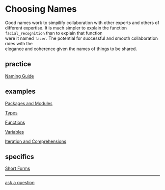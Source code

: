 # Choosing Names

Good names work to simpilify collaboration with other experts and others of different expertise.
It is much simpler to explain the function `facial_recognition` than to explain that function   
were it named `facer`.  The potential for successful and  smooth collaboration rides with the  
elegance and coherence given the names of things to be shared.  



## practice

[Naming Guide](https://github.com/JuliaPraxis/Naming/blob/master/guides/NamingGuide.md)  

## examples

[Packages and Modules](https://github.com/JuliaPraxis/Naming/blob/master/guides/PackagesAndModules.md)   
   
   
[Types](https://github.com/JuliaPraxis/Naming/blob/master/guides/Types.md)  
  
  
[Functions](https://github.com/JuliaPraxis/Naming/blob/master/guides/Functions.md)  
    
   
[Variables](https://github.com/JuliaPraxis/Naming/blob/master/guides/Variables.md)   
  
  
[Iteration and Comprehensions](https://github.com/JuliaPraxis/Naming/blob/master/guides/IterationAndComprehensions.md)   
  
    
## specifics

[Short Forms](https://github.com/JuliaPraxis/Naming/blob/master/guides/ShortForms.md)

----
   
[ask a question](https://gitter.im/JuliaPraxis/Naming)


